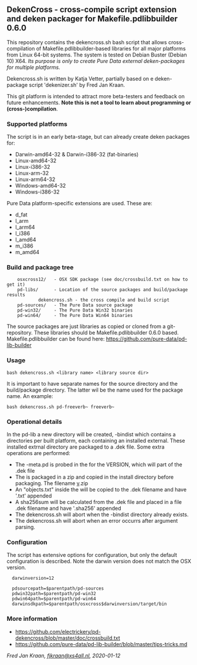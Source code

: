 ## DekenCross - cross-compile script extension and deken packager for Makefile.pdlibbuilder 0.6.0

This repository contains the dekencross.sh bash script that allows cross-compilation of Makefile.pdlibbuilder-based libraries for all major platforms from Linux 64-bit systems. The system is tested on Debian Buster (Debian 10) X64.
*Its purpose is only to create Pure Data external deken-packages for multiple platforms.*

Dekencross.sh is written by Katja Vetter, partially based on e deken-package script 'dekenizer.sh' by Fred Jan Kraan.

This git platform is intended to attract more beta-testers and feedback on future enhancements. **Note this is not a tool to learn about programming or (cross-)compilation**.

### Supported platforms

The script is in an early beta-stage, but can already create deken packages for:

 * Darwin-amd64-32 & Darwin-i386-32 (fat-binaries)
 * Linux-amd64-32
 * Linux-i386-32
 * Linux-arm-32
 * Linux-arm64-32
 * Windows-amd64-32
 * Windows-i386-32

Pure Data platform-specific extensions are used. These are:

 * d_fat
 * l_arm
 * l_arm64
 * l_i386
 * l_amd64
 * m_i386
 * m_amd64

### Build and package tree

```  ./
    osxcross12/   - OSX SDK package (see doc/crossbuild.txt on how to get it)
    pd-libs/      - Location of the source packages and build/package results
            dekencross.sh - the cross compile and build script
    pd-sources/   - The Pure Data source package
    pd-win32/     - The Pure Data Win32 binaries
    pd-win64/     - The Pure Data Win64 binaries
```

The source packages are just libraries as copied or cloned from a git-repository. These libraries should be Makefile.pdlibbuilder 0.6.0 based. Makefile.pdlibbuilder can be found here: https://github.com/pure-data/pd-lib-builder

### Usage

  `bash dekencross.sh <library name> <library source dir>`

It is important to have separate names for the source directory and the build/package directory. The latter wil be the name used for the package name. An example:

  `bash dekencross.sh pd-freeverb~ freeverb~`

### Operational details

In the pd-lib a new directory will be created, <library name>-bindist which 
contains a directories per built platform, each containing an installed external. 
These installed extrnal directory are packaged to a .dek file.
Some extra operations are performed:

 * The <external>-meta.pd is probed in the <library source dir> for the VERSION, 
   which will part of the .dek file
 * The <library source dir> is packaged in a zip and copied in the install directory
   before packaging. The filename <library name>[v<version>](Sources).zip 
 * An "objects.txt" inside the <library source dir> will be copied to the .dek 
   filename and have '.txt' appended
 * A sha256sum will be calculated from the .dek file and placed in a file .dek 
   filename and have '.sha256' appended
 * The dekencross.sh will abort when the <library name>-bindist directory already exists.
 * The dekencross.sh will abort when an error occurrs after argument parsing.

### Configuration

The script has extensive options for configuration, but only the default configuration is described. Note the darwin version does not match the OSX version.

```
  darwinversion=12

  pdsourcepath=$parentpath/pd-sources
  pdwin32path=$parentpath/pd-win32
  pdwin64path=$parentpath/pd-win64
  darwinsdkpath=$parentpath/osxcross$darwinversion/target/bin
```
### More information

 * https://github.com/electrickery/pd-dekencross/blob/master/doc/crossbuild.txt
 * https://github.com/pure-data/pd-lib-builder/blob/master/tips-tricks.md

*Fred Jan Kraan, fjkraan@xs4all.nl, 2020-01-12*